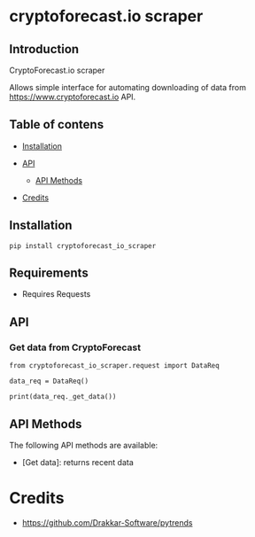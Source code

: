 # cryptoforecast.io scraper

## Introduction

CryptoForecast.io scraper

Allows simple interface for automating downloading of data from https://www.cryptoforecast.io API.

## Table of contens

- [Installation](#installation)

- [API](#api)

  - [API Methods](#api-methods)

- [Credits](#credits)

## Installation

    pip install cryptoforecast_io_scraper

## Requirements

- Requires Requests

## API

### Get data from CryptoForecast

    from cryptoforecast_io_scraper.request import DataReq

    data_req = DataReq()

    print(data_req._get_data())

## API Methods

The following API methods are available:

- [Get data]: returns recent data

# Credits

- https://github.com/Drakkar-Software/pytrends

